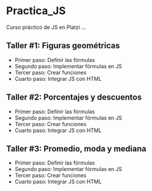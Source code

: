 # Practica_JS
Curso práctico de JS en Platzi
...
## Taller #1: Figuras geométricas

- Primer paso: Definir las fórmulas
- Segundo paso: Implementar fórmulas en JS
- Tercer paso: Crear funciones
- Cuarto paso: Integrar JS con HTML

## Taller #2: Porcentajes y descuentos

- Primer paso: Definir las fórmulas
- Segundo paso: Implementar fórmulas en JS
- Tercer paso: Crear funciones
- Cuarto paso: Integrar JS con HTML

## Taller #3: Promedio, moda y mediana

- Primer paso: Definir las fórmulas
- Segundo paso: Implementar fórmulas en JS
- Tercer paso: Crear funciones
- Cuarto paso: Integrar JS con HTML
